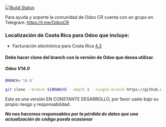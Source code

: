 [![Build Status](https://travis-ci.com/odoocr/l10n_cr.svg?branch=14.0)](https://travis-ci.com/odoocr/l10n_cr)

Para ayuda y soporte la comunidad de Odoo CR cuenta con un grupo en Telegram: https://t.me/OdooCR

### Localización de Costa Rica para Odoo que incluye:

- Facturación electrónica para Costa Rica [4.3](https://www.hacienda.go.cr/ATV/ComprobanteElectronico/frmAnexosyEstructuras.aspx)

#### Debe hacer clone del branch con la versión de Odoo que desea utilizar. 

##### Odoo V14.0
```bash
BRANCH='14.0'

git clone --branch ${BRANCH} --depth 1 --single-branch https://github.com/odoocr/l10n_cr
```

Esto es una versión EN CONSTANTE DESARROLLO, por favor uselo bajo su propio riesgo y responsabilidad.

***No nos hacemos responsables por la pérdida de datos que una actualización de código pueda ocasionar***
